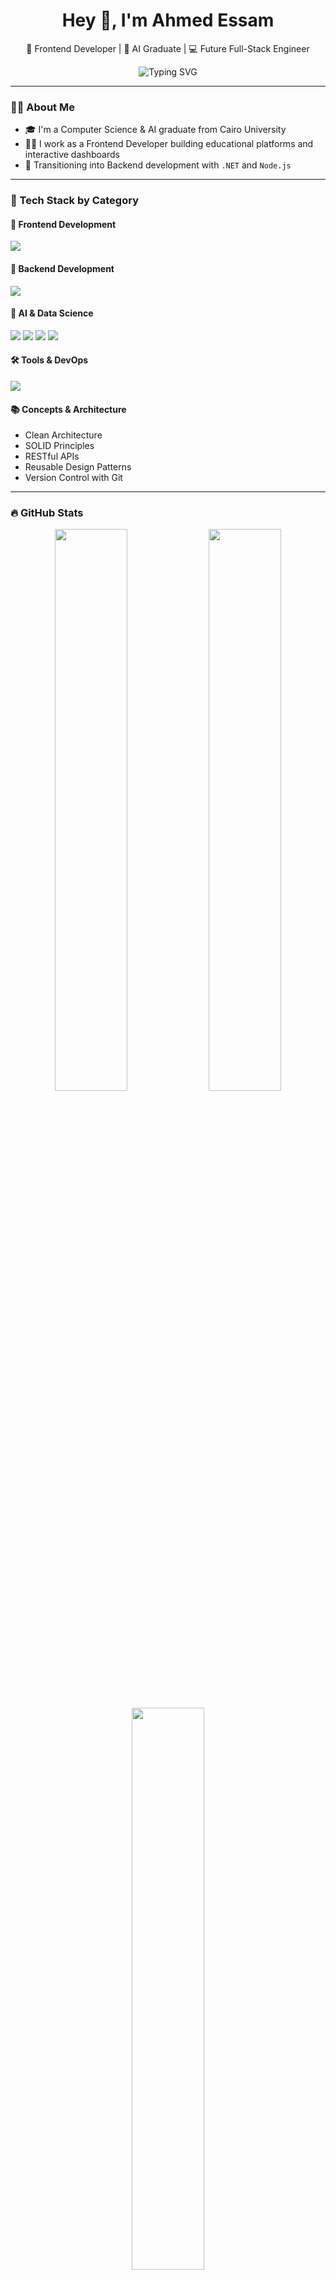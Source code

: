 <h1 align="center">Hey 👋, I'm Ahmed Essam</h1>

<p align="center">
  🚀 Frontend Developer | 🧠 AI Graduate | 💻 Future Full-Stack Engineer
</p>

<p align="center">
  <img src="https://readme-typing-svg.demolab.com?font=Fira+Code&size=22&pause=1000&center=true&vCenter=true&width=435&lines=Frontend+Dev+%F0%9F%9A%80;AI+Graduate+%F0%9F%A7%A0;Always+learning+new+tech+%F0%9F%93%9A;Open+Source+Lover+%E2%9D%A4%EF%B8%8F" alt="Typing SVG" />
</p>

---

### 🙋‍♂️ About Me

- 🎓 I'm a Computer Science & AI graduate from Cairo University  
- 👨‍💻 I work as a Frontend Developer building educational platforms and interactive dashboards  
- 🔁 Transitioning into Backend development with `.NET` and `Node.js`  
---

### 🧠 Tech Stack by Category

#### 🎨 Frontend Development
<p align="left">
  <img src="https://skillicons.dev/icons?i=html,css,js,ts,react,nextjs,tailwind,storybook" />
</p>

#### 🔧 Backend Development
<p align="left">
  <img src="https://skillicons.dev/icons?i=nodejs,nestjs,express,dotnet,mysql,postgres,mongodb" />
</p>


#### 🤖 AI & Data Science
<p align="left">
  <img src="https://skillicons.dev/icons?i=python,jupyter" />
  <img src="https://img.shields.io/badge/Numpy-grey?logo=python&style=for-the-badge&logoColor=white" />
  <img src="https://img.shields.io/badge/Pandas-grey?logo=python&style=for-the-badge&logoColor=white" />
  <img src="https://img.shields.io/badge/Scikit--Learn-grey?logo=python&style=for-the-badge&logoColor=white" />
</p>

#### 🛠️ Tools & DevOps
<p align="left">
  <img src="https://skillicons.dev/icons?i=git,github,vscode,vercel,figma,postman" />
</p>

#### 📚 Concepts & Architecture
- Clean Architecture  
- SOLID Principles  
- RESTful APIs  
- Reusable Design Patterns  
- Version Control with Git

---

### 🔥 GitHub Stats

<p align="center">
  <img src="https://github-readme-stats.vercel.app/api?username=Ahmedesam2002&show_icons=true&theme=radical" width="48%" />
  <img src="https://github-readme-streak-stats.herokuapp.com/?user=Ahmedesam2002&theme=radical" width="48%" />
</p>

<p align="center">
  <img src="https://github-readme-stats.vercel.app/api/top-langs/?username=Ahmedesam2002&layout=compact&theme=radical" width="48%" />
</p>

---

### 📫 Connect With Me

<p align="center">
  <a href="mailto:ahmed.essam.m.dev@gmail.com"><img src="https://img.shields.io/badge/Gmail-D14836?style=for-the-badge&logo=gmail&logoColor=white" /></a>
  <a href="https://linkedin.com/in/ahmed-esam-204377240"><img src="https://img.shields.io/badge/LinkedIn-0077B5?style=for-the-badge&logo=linkedin&logoColor=white" /></a>
  <a href="https://ahmedessam.vercel.app"><img src="https://img.shields.io/badge/Portfolio-000?style=for-the-badge&logo=vercel&logoColor=white" /></a>
  <a href="https://github.com/Ahmedesam2002"><img src="https://img.shields.io/badge/GitHub-181717?style=for-the-badge&logo=github&logoColor=white" /></a>
</p>

---

<p align="center">
  Made with ❤️ by <strong>Ahmed Essam</strong>
</p>
